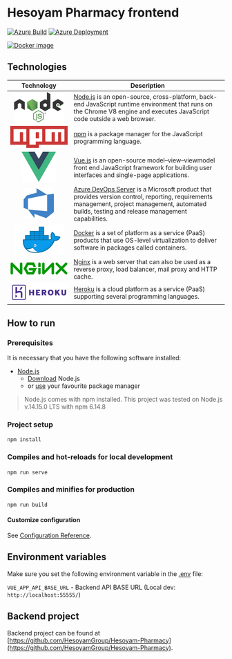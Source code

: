# Hesoyam Pharmacy frontend

[![Azure Build][azure-shield]][azure-url] [![Azure Deployment][azure-deployment-shield]][azure-deployment-url]

[![Docker image][docker-shield]][docker-url]

## Technologies

| Technology | Description |
| :--------: | ----------- |
| ![Node logo](assets/nodejs.png) | [Node.js](https://nodejs.org/en/) is an open-source, cross-platform, back-end JavaScript runtime environment that runs on the Chrome V8 engine and executes JavaScript code outside a web browser.|
| ![npm logo](assets/npm.png) | [npm](https://www.npmjs.com/) is a package manager for the JavaScript programming language.|
| ![Vuejs logo](assets/vue.png) | [Vue.js](https://vuejs.org/) is an open-source model–view–viewmodel front end JavaScript framework for building user interfaces and single-page applications.|
| ![Azure logo](assets/azure.png) |[Azure DevOps Server](https://azure.microsoft.com/en-us/services/devops/) is a Microsoft product that provides version control, reporting, requirements management, project management, automated builds, testing and release management capabilities.|
| ![Docker logo](assets/docker.png) |[Docker](https://www.docker.com/) is a set of platform as a service (PaaS) products that use OS-level virtualization to deliver software in packages called containers.|
| ![Nginx logo](assets/nginx.png) |[Nginx](https://nginx.org/) is a web server that can also be used as a reverse proxy, load balancer, mail proxy and HTTP cache.|
| ![Heroku logo](assets/heroku.png) | [Heroku](https://dashboard.heroku.com/) is a cloud platform as a service (PaaS) supporting several programming languages.|

## How to run

### Prerequisites

It is necessary that you have the following software installed:
- [Node.js](https://nodejs.org/en/)
  - [Download](https://nodejs.org/en/download/) Node.js
  - or [use](https://nodejs.org/en/download/package-manager/) your favourite package manager

> Node.js comes with npm installed. This project was tested on Node.js v.14.15.0 LTS with npm 6.14.8

### Project setup
```
npm install
```

### Compiles and hot-reloads for local development
```
npm run serve
```

### Compiles and minifies for production
```
npm run build
```

#### Customize configuration
See [Configuration Reference](https://cli.vuejs.org/config/).

## Environment variables

Make sure you set the following environment variable in the [.env](.env) file:

`VUE_APP_API_BASE_URL` - Backend API BASE URL (Local dev: `http://localhost:55555/`)

## Backend project

Backend project can be found at [https://github.com/HesoyamGroup/Hesoyam-Pharmacy](https://github.com/HesoyamGroup/Hesoyam-Pharmacy).

[azure-shield]: https://dev.azure.com/hesoyam-pharmacy/hesoyam-pharmacy/_apis/build/status/Hesoyam%20Pharmacy%20front%20CI%20-%20DockerHub
[azure-url]: https://dev.azure.com/hesoyam-pharmacy/hesoyam-pharmacy/_build/latest?definitionId=1
[azure-deployment-shield]: https://vsrm.dev.azure.com/hesoyam-pharmacy/_apis/public/Release/badge/d34da562-ed58-4df6-bc28-328e3229c9ae/1/1
[azure-deployment-url]: https://dev.azure.com/hesoyam-pharmacy/hesoyam-pharmacy/_release?_a=releases&view=mine&definitionId=1

[docker-shield]: https://img.shields.io/docker/image-size/gregvader/hesoyam-pharmacy-front?label=Docker%20image&logo=docker&logoColor=white
[docker-url]: https://hub.docker.com/r/gregvader/hesoyam-pharmacy-front


